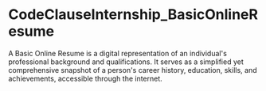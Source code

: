 # CodeClauseInternship_BasicOnlineResume
A Basic Online Resume is a digital representation of an individual's professional background and qualifications. It serves as a simplified yet comprehensive snapshot of a person's career history, education, skills, and achievements, accessible through the internet.
